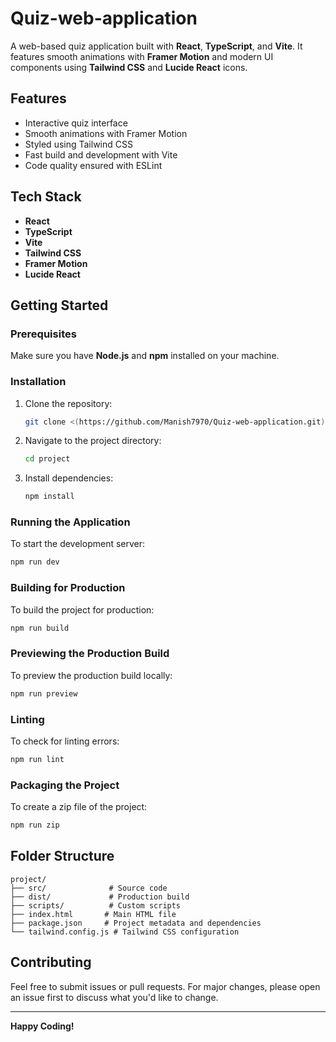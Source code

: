 # Quiz-web-application

A web-based quiz application built with **React**, **TypeScript**, and **Vite**. It features smooth animations with **Framer Motion** and modern UI components using **Tailwind CSS** and **Lucide React** icons.

## Features
- Interactive quiz interface
- Smooth animations with Framer Motion
- Styled using Tailwind CSS
- Fast build and development with Vite
- Code quality ensured with ESLint

## Tech Stack
- **React**
- **TypeScript**
- **Vite**
- **Tailwind CSS**
- **Framer Motion**
- **Lucide React**

## Getting Started

### Prerequisites
Make sure you have **Node.js** and **npm** installed on your machine.

### Installation
1. Clone the repository:
   ```bash
   git clone <(https://github.com/Manish7970/Quiz-web-application.git)>
   ```
2. Navigate to the project directory:
   ```bash
   cd project
   ```
3. Install dependencies:
   ```bash
   npm install
   ```

### Running the Application
To start the development server:
```bash
npm run dev
```

### Building for Production
To build the project for production:
```bash
npm run build
```

### Previewing the Production Build
To preview the production build locally:
```bash
npm run preview
```

### Linting
To check for linting errors:
```bash
npm run lint
```

### Packaging the Project
To create a zip file of the project:
```bash
npm run zip
```

## Folder Structure
```
project/
├── src/              # Source code
├── dist/             # Production build
├── scripts/          # Custom scripts
├── index.html       # Main HTML file
├── package.json     # Project metadata and dependencies
└── tailwind.config.js # Tailwind CSS configuration
```

## Contributing
Feel free to submit issues or pull requests. For major changes, please open an issue first to discuss what you'd like to change.

---

**Happy Coding!**


